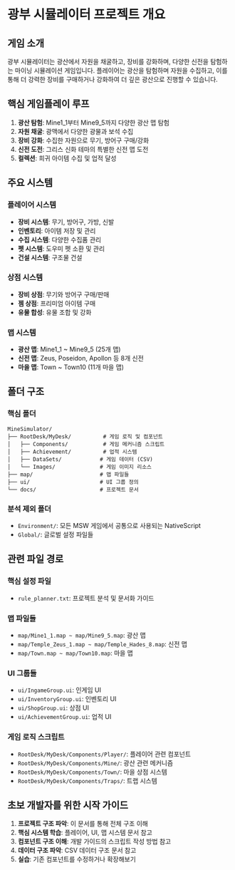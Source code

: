# 광부 시뮬레이터 프로젝트 개요

## 게임 소개
광부 시뮬레이터는 광산에서 자원을 채굴하고, 장비를 강화하며, 다양한 신전을 탐험하는 마이닝 시뮬레이션 게임입니다. 플레이어는 광산을 탐험하며 자원을 수집하고, 이를 통해 더 강력한 장비를 구매하거나 강화하여 더 깊은 광산으로 진행할 수 있습니다.

## 핵심 게임플레이 루프
1. **광산 탐험**: Mine1_1부터 Mine9_5까지 다양한 광산 맵 탐험
2. **자원 채굴**: 광맥에서 다양한 광물과 보석 수집
3. **장비 강화**: 수집한 자원으로 무기, 방어구 구매/강화
4. **신전 도전**: 그리스 신화 테마의 특별한 신전 맵 도전
5. **컬렉션**: 희귀 아이템 수집 및 업적 달성

## 주요 시스템

### 플레이어 시스템
- **장비 시스템**: 무기, 방어구, 가방, 신발
- **인벤토리**: 아이템 저장 및 관리
- **수집 시스템**: 다양한 수집품 관리
- **펫 시스템**: 도우미 펫 소환 및 관리
- **건설 시스템**: 구조물 건설

### 상점 시스템
- **장비 상점**: 무기와 방어구 구매/판매
- **젬 상점**: 프리미엄 아이템 구매
- **유물 합성**: 유물 조합 및 강화

### 맵 시스템
- **광산 맵**: Mine1_1 ~ Mine9_5 (25개 맵)
- **신전 맵**: Zeus, Poseidon, Apollon 등 8개 신전
- **마을 맵**: Town ~ Town10 (11개 마을 맵)

## 폴더 구조

### 핵심 폴더
```
MineSimulator/
├── RootDesk/MyDesk/          # 게임 로직 및 컴포넌트
│   ├── Components/           # 게임 메커니즘 스크립트
│   ├── Achievement/          # 업적 시스템
│   ├── DataSets/            # 게임 데이터 (CSV)
│   └── Images/              # 게임 이미지 리소스
├── map/                     # 맵 파일들
├── ui/                      # UI 그룹 정의
└── docs/                    # 프로젝트 문서
```

### 분석 제외 폴더
- `Environment/`: 모든 MSW 게임에서 공통으로 사용되는 NativeScript
- `Global/`: 글로벌 설정 파일들

## 관련 파일 경로

### 핵심 설정 파일
- `rule_planner.txt`: 프로젝트 분석 및 문서화 가이드

### 맵 파일들
- `map/Mine1_1.map ~ map/Mine9_5.map`: 광산 맵
- `map/Temple_Zeus_1.map ~ map/Temple_Hades_8.map`: 신전 맵  
- `map/Town.map ~ map/Town10.map`: 마을 맵

### UI 그룹들
- `ui/IngameGroup.ui`: 인게임 UI
- `ui/InventoryGroup.ui`: 인벤토리 UI
- `ui/ShopGroup.ui`: 상점 UI
- `ui/AchievementGroup.ui`: 업적 UI

### 게임 로직 스크립트
- `RootDesk/MyDesk/Components/Player/`: 플레이어 관련 컴포넌트
- `RootDesk/MyDesk/Components/Mine/`: 광산 관련 메커니즘
- `RootDesk/MyDesk/Components/Town/`: 마을 상점 시스템
- `RootDesk/MyDesk/Components/Traps/`: 트랩 시스템

## 초보 개발자를 위한 시작 가이드

1. **프로젝트 구조 파악**: 이 문서를 통해 전체 구조 이해
2. **핵심 시스템 학습**: 플레이어, UI, 맵 시스템 문서 참고
3. **컴포넌트 구조 이해**: 개발 가이드의 스크립트 작성 방법 참고
4. **데이터 구조 파악**: CSV 데이터 구조 문서 참고
5. **실습**: 기존 컴포넌트를 수정하거나 확장해보기
